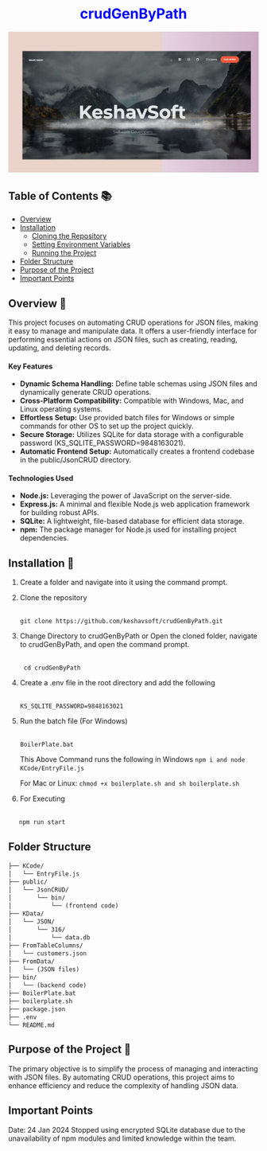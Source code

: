 <h1 align="center" style="color: #0000FF;">crudGenByPath</h1>

[![KeshavSoft Logo](./KesavSoft.jpg)](https://keshavsoft.com/)

## **Table of Contents** 📚
- [Overview](#overview)
- [Installation](#installation)
  - [Cloning the Repository](#cloning-the-repository)
  - [Setting Environment Variables](#setting-environment-variables)
  - [Running the Project](#running-the-project)
- [Folder Structure](#folder-structure)
- [Purpose of the Project](#purpose-of-the-project)
- [Important Points](#important-points)

## **Overview** 🔎
This project focuses on automating CRUD operations for JSON files, making it easy to manage and manipulate data. It offers a user-friendly interface for performing essential actions on JSON files, such as creating, reading, updating, and deleting records.

#### **Key Features**
- **Dynamic Schema Handling:** Define table schemas using JSON files and dynamically generate CRUD operations.
- **Cross-Platform Compatibility:** Compatible with Windows, Mac, and Linux operating systems.
- **Effortless Setup:** Use provided batch files for Windows or simple commands for other OS to set up the project quickly.
- **Secure Storage:** Utilizes SQLite for data storage with a configurable password (KS_SQLITE_PASSWORD=9848163021).
- **Automatic Frontend Setup:** Automatically creates a frontend codebase in the public/JsonCRUD directory.

#### **Technologies Used**
- **Node.js:** Leveraging the power of JavaScript on the server-side.
- **Express.js:** A minimal and flexible Node.js web application framework for building robust APIs.
- **SQLite:** A lightweight, file-based database for efficient data storage.
- **npm:** The package manager for Node.js used for installing project dependencies.


## **Installation** 🚀

1. Create a folder and navigate into it using the command prompt.

2. Clone the repository
   ```
   
   git clone https://github.com/keshavsoft/crudGenByPath.git
   
   ```
3. Change Directory to crudGenByPath or Open the cloned folder, navigate to crudGenByPath, and open the command prompt.
   ```
   
    cd crudGenByPath
   
   ```

4. Create a .env file in the root directory and add the following
   ```
   
   KS_SQLITE_PASSWORD=9848163021
   
   ```
5. Run the batch file (For Windows)
   ```
   
   BoilerPlate.bat
   
   ```
   This Above Command runs the following in Windows
   ``
   npm i and node KCode/EntryFile.js
   ``
   
    For Mac or Linux:
      ``
        chmod +x boilerplate.sh and sh boilerplate.sh
     ``
   
 7. For Executing
   
   ```
   
      npm run start
   
   ```
## **Folder Structure**

```plaintext
├── KCode/
│   └── EntryFile.js
├── public/
│   └── JsonCRUD/
│       └── bin/
│           └── (frontend code)
├── KData/
│   └── JSON/
│       └── 316/
│           └── data.db
├── FromTableColumns/
│   └── customers.json
├── FromData/
│   └── (JSON files)
├── bin/
│   └── (backend code)
├── BoilerPlate.bat
├── boilerplate.sh
├── package.json
├── .env
└── README.md
```
## **Purpose of the Project** 🎯
The primary objective is to simplify the process of managing and interacting with JSON files. By automating CRUD operations, this project aims to enhance efficiency and reduce the complexity of handling JSON data.
## **Important Points** 
Date: 24 Jan 2024
Stopped using encrypted SQLite database due to the unavailability of npm modules and limited knowledge within the team.


